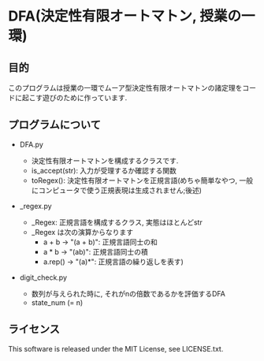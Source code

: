 # DFA(決定性有限オートマトン, 授業の一環)
## 目的
このプログラムは授業の一環でムーア型決定性有限オートマトンの諸定理をコードに起こす遊びのために作っています. 

## プログラムについて
- DFA.py
  - 決定性有限オートマトンを構成するクラスです.
  - is_accept(str): 入力が受理するか確認する関数
  - toRegex(): 決定性有限オートマトンを正規言語(めちゃ簡単なやつ, 一般にコンピュータで使う正規表現は生成されません;後述)
  
- _regex.py
  - _Regex: 正規言語を構成するクラス, 実態はほとんどstr
  - _Regex は次の演算からなります
    - a + b -> "(a + b)": 正規言語同士の和
    - a * b -> "(ab)": 正規言語同士の積
    - a.rep() -> "(a)*": 正規言語の繰り返しを表す)

- digit_check.py
  - 数列が与えられた時に, それがnの倍数であるかを評価するDFA
  - state_num (= n)

## ライセンス
This software is released under the MIT License, see LICENSE.txt.
